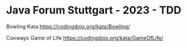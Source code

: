 # Java Forum Stuttgart - 2023 - TDD

Bowling Kata https://codingdojo.org/kata/Bowling/

Conways Game of Life https://codingdojo.org/kata/GameOfLife/
